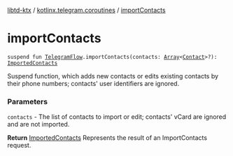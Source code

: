 [libtd-ktx](../index.md) / [kotlinx.telegram.coroutines](index.md) / [importContacts](./import-contacts.md)

# importContacts

`suspend fun `[`TelegramFlow`](../kotlinx.telegram.core/-telegram-flow/index.md)`.importContacts(contacts: `[`Array`](https://kotlinlang.org/api/latest/jvm/stdlib/kotlin/-array/index.html)`<`[`Contact`](https://tdlibx.github.io/td/docs/org/drinkless/td/libcore/telegram/TdApi.Contact.html)`>?): `[`ImportedContacts`](https://tdlibx.github.io/td/docs/org/drinkless/td/libcore/telegram/TdApi.ImportedContacts.html)

Suspend function, which adds new contacts or edits existing contacts by their phone numbers;
contacts' user identifiers are ignored.

### Parameters

`contacts` - The list of contacts to import or edit; contacts' vCard are ignored and are not
imported.

**Return**
[ImportedContacts](https://tdlibx.github.io/td/docs/org/drinkless/td/libcore/telegram/TdApi.ImportedContacts.html) Represents the result of an ImportContacts request.

